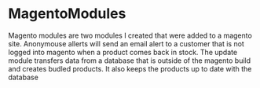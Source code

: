 # MagentoModules
Magento modules are two modules I created that were added to a magento site.
Anonymouse allerts will send an email alert to a customer that is not logged into magento when a product comes back in stock.
The update module transfers data from a database that is outside of the magento build and creates budled products. It also keeps the products up to date with the database


